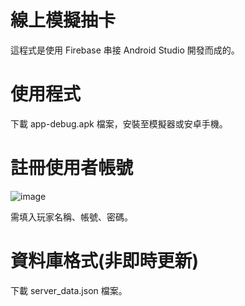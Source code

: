 # 線上模擬抽卡
這程式是使用 Firebase 串接 Android Studio 開發而成的。
# 使用程式
下載 app-debug.apk 檔案，安裝至模擬器或安卓手機。
# 註冊使用者帳號
![image](https://user-images.githubusercontent.com/118899307/203542352-bbe7aafa-8383-4254-a4bd-f8c7124aa7e0.png)

需填入玩家名稱、帳號、密碼。
# 資料庫格式(非即時更新)
下載 server_data.json 檔案。
